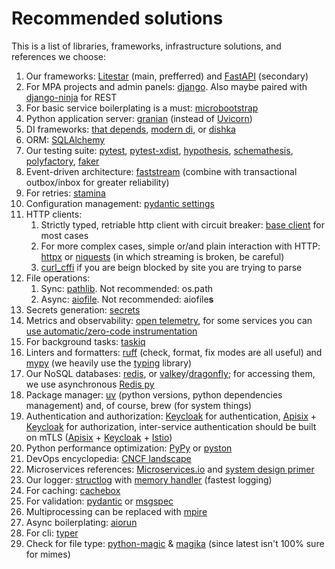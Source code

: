  # Recommended solutions

This is a list of libraries, frameworks, infrastructure solutions, and references we choose:

1. Our frameworks: [Litestar](https://github.com/litestar-org/litestar) (main, prefferred) and [FastAPI](https://github.com/tiangolo/fastapi) (secondary)
1. For MPA projects and admin panels: [django](https://github.com/django/django). Also maybe paired with [django-ninja](https://github.com/vitalik/django-ninja) for REST
1. For basic service boilerplating is a must: [microbootstrap](https://github.com/community-of-python/microbootstrap)
1. Python application server: [granian](https://github.com/emmett-framework/granian) (instead of [Uvicorn](https://github.com/encode/uvicorn))
1. DI frameworks: [that depends](https://github.com/modern-python/that-depends), [modern di](https://github.com/modern-python/modern-di/), or [dishka](https://github.com/reagento/dishka)
1. ORM: [SQLAlchemy](https://github.com/sqlalchemy/sqlalchemy)
1. Our testing suite: [pytest](https://github.com/pytest-dev/pytest), [pytest-xdist](https://github.com/pytest-dev/pytest-xdist), [hypothesis](https://github.com/HypothesisWorks/hypothesis), [schemathesis](https://github.com/schemathesis/schemathesis), [polyfactory](https://polyfactory.litestar.dev/), [faker](https://github.com/joke2k/faker)
1. Event-driven architecture: [faststream](https://github.com/airtai/faststream) (combine with transactional outbox/inbox for greater reliability)
1. For retries: [stamina](https://github.com/hynek/stamina)
1. Configuration management: [pydantic settings](https://docs.pydantic.dev/latest/concepts/pydantic_settings/)
1. HTTP clients:
   1. Strictly typed, retriable http client with circuit breaker: [base client](https://github.com/community-of-python/base-client) for most cases
   1. For more complex cases, simple or/and plain interaction with HTTP: [httpx](https://www.python-httpx.org/) or [niquests](https://niquests.readthedocs.io/en/latest/) (in which streaming is broken, be careful)
   1. [curl_cffi](https://github.com/lexiforest/curl_cffi) if you are beign blocked by site you are trying to parse
1. File operations:
   1. Sync: [pathlib](https://docs.python.org/3/library/pathlib.html). Not recommended: os.path
   1. Async: [aiofile](https://github.com/mosquito/aiofile). Not recommended: aiofile**s**
1. Secrets generation: [secrets](https://docs.python.org/3/library/secrets.html)
1. Metrics and observability: [open telemetry](https://opentelemetry.io/docs/languages/python/), for some services you can [use automatic/zero-code instrumentation](https://opentelemetry.io/docs/zero-code/python/)
1. For background tasks: [taskiq](https://github.com/taskiq-python/taskiq)
1. Linters and formatters: [ruff](https://github.com/astral-sh/ruff) (check, format, fix modes are all useful) and [mypy](https://github.com/python/mypy) (we heavily use the [typing](https://docs.python.org/3/library/typing.html) library)
1. Our NoSQL databases: [redis](https://github.com/redis/redis), or [valkey](https://valkey.io/)/[dragonfly](https://www.dragonflydb.io/); for accessing them, we use asynchronous [Redis py](https://github.com/redis/redis-py)
1. Package manager: [uv](https://github.com/astral-sh/uv) (python versions, python dependencies management) and, of course, brew (for system things)
1. Authentication and authorization: [Keycloak](https://github.com/keycloak/keycloak) for authentication, [Apisix](https://github.com/apache/apisix) + [Keycloak](https://github.com/keycloak/keycloak) for authorization, inter-service authentication should be built on mTLS ([Apisix](https://github.com/apache/apisix) + [Keycloak](https://github.com/keycloak/keycloak) + [Istio](https://github.com/istio/istio))
1. Python performance optimization: [PyPy](https://pypy.org) or [pyston](https://pypi.org/project/pyston-lite-autoload/)
1. DevOps encyclopedia: [CNCF landscape](https://landscape.cncf.io/)
1. Microservices references: [Microservices.io](https://microservices.io/) and [system design primer](https://github.com/donnemartin/system-design-primer)
1. Our logger: [structlog](https://www.structlog.org/en/stable/) with [memory handler](https://docs.python.org/3/library/logging.handlers.html#memoryhandler) (fastest logging)
1. For caching: [cachebox](https://github.com/awolverp/cachebox)
1. For validation: [pydantic](https://docs.pydantic.dev/latest/) or [msgspec](https://github.com/jcrist/msgspec)
1. Multiprocessing can be replaced with [mpire](https://github.com/sybrenjansen/mpire)
1. Async boilerplating: [aiorun](https://github.com/cjrh/aiorun)
1. For cli: [typer](https://typer.tiangolo.com/)
1. Check for file type: [python-magic](https://github.com/ahupp/python-magic) & [magika](https://github.com/google/magika) (since latest isn't 100% sure for mimes)
